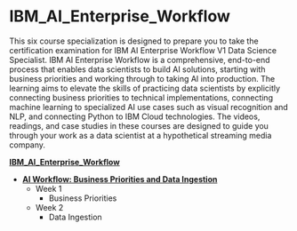 # IBM_AI_Enterprise_Workflow
This six course specialization is designed to prepare you to take the certification examination for IBM AI Enterprise Workflow V1 Data Science Specialist.  IBM AI Enterprise Workflow is a comprehensive, end-to-end process that enables data scientists to build AI solutions, starting with business priorities and working through to taking AI into production.  The learning aims to elevate the skills of practicing data scientists by explicitly connecting business priorities to technical implementations, connecting machine learning to specialized AI use cases such as visual recognition and NLP, and connecting Python to IBM Cloud technologies. The videos, readings, and case studies in these courses are designed to guide you through your work as a data scientist at a hypothetical streaming media company.



**[IBM_AI_Enterprise_Workflow](https://www.coursera.org/specializations/ibm-ai-workflow?)**
+ **[AI Workflow: Business Priorities and Data Ingestion](https://www.coursera.org/learn/ibm-ai-workflow-business-priorities-data-ingestion?specialization=ibm-ai-workflow)**
  + Week 1
    + Business Priorities
  + Week 2
    + Data Ingestion
    


